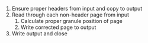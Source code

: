 1. Ensure proper headers from input and copy to output  
2. Read through each non-header page from input  
   1. Calculate proper granule position of page  
   2. Write corrected page to output  
3. Write output and close
